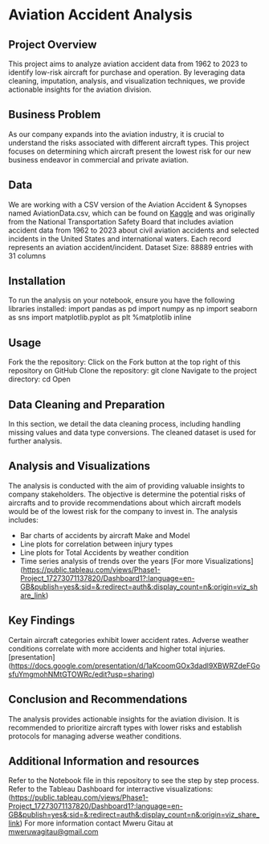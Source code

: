 # Aviation Accident Analysis

## Project Overview
This project aims to analyze aviation accident data from 1962 to 2023 to identify low-risk aircraft for purchase and operation. By leveraging data cleaning, imputation, analysis, and visualization techniques, we provide actionable insights for the aviation division.

## Business Problem
As our company expands into the aviation industry, it is crucial to understand the risks associated with different aircraft types. This project focuses on determining which aircraft present the lowest risk for our new business endeavor in commercial and private aviation.

## Data
We are working with a CSV version of the Aviation Accident & Synopses named AviationData.csv, which can be found on [Kaggle](https://www.kaggle.com/datasets/khsamaha/aviation-accident-database-synopses) and was originally from the National Transportation Safety Board that includes aviation accident data from 1962 to 2023 about civil aviation accidents and selected incidents in the United States and international waters.
Each record represents an aviation accident/incident.
Dataset Size: 88889 entries with 31 columns

## Installation
To run the analysis on your notebook, ensure you have the following libraries installed:
import pandas as pd
import numpy as np
import seaborn as sns
import matplotlib.pyplot as plt
%matplotlib inline

## Usage
Fork the the repository:
Click on the Fork button at the top right of this repository on GitHub
Clone the repository:
git clone <repository-url>
Navigate to the project directory:
cd <name-of-directory>
Open <your-notebook-application>
    
## Data Cleaning and Preparation
In this section, we detail the data cleaning process, including handling missing values and data type conversions. The cleaned dataset is used for further analysis. 

## Analysis and Visualizations
The analysis is conducted with the aim of providing valuable insights to company stakeholders. The objective is determine the potential risks of aircrafts and to provide recommendations about which aircraft models would be of the lowest risk for the company to invest in.
The analysis includes:

- Bar charts of accidents by aircraft Make and Model
- Line plots for correlation between injury types
- Line plots for Total Accidents by weather condition
- Time series analysis of trends over the years
[For more Visualizations] (https://public.tableau.com/views/Phase1-Project_17273071137820/Dashboard1?:language=en-GB&publish=yes&:sid=&:redirect=auth&:display_count=n&:origin=viz_share_link)
    
## Key Findings
Certain aircraft categories exhibit lower accident rates.
Adverse weather conditions correlate with more accidents and higher total injuries.
    [presentation] (https://docs.google.com/presentation/d/1aKcoomGOx3dadl9XBWRZdeFGosfuYmgmohNMtGTOWRc/edit?usp=sharing)
    
## Conclusion and Recommendations
The analysis provides actionable insights for the aviation division. It is recommended to prioritize aircraft types with lower risks and establish protocols for managing adverse weather conditions.

## Additional Information and resources
Refer to the Notebook file in this repository to see the step by step process.
Refer to the Tableau Dashboard for interractive visualizations: (https://public.tableau.com/views/Phase1-Project_17273071137820/Dashboard1?:language=en-GB&publish=yes&:sid=&:redirect=auth&:display_count=n&:origin=viz_share_link)
For more information contact Mweru Gitau at mweruwagitau@gmail.com
